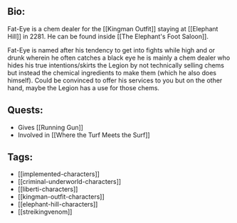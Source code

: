 ## Bio:

Fat-Eye is a chem dealer for the [[Kingman Outfit]] staying at [[Elephant Hill]] in 2281. He can be found inside [[The Elephant's Foot Saloon]].

Fat-Eye is named after his tendency to get into fights while high and or drunk wherein he often catches a black eye he is mainly a chem dealer who hides his true intentions/skirts the Legion by not technically selling chems but instead the chemical ingredients to make them (which he also does himself). Could be convinced to offer his services to you but on the other hand, maybe the Legion has a use for those chems.

## Quests:

- Gives [[Running Gun]]
- Involved in [[Where the Turf Meets the Surf]]

## Tags:

- [[implemented-characters]]
- [[criminal-underworld-characters]]
- [[liberti-characters]]
- [[kingman-outfit-characters]]
- [[elephant-hill-characters]]
- [[streikingvenom]]